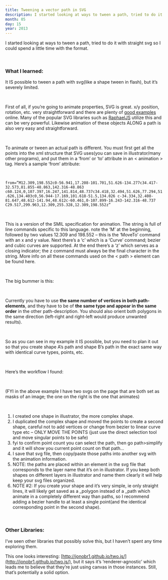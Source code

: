 ```yaml
---
title: Tweening a vector path in SVG
description: I started looking at ways to tween a path, tried to do it with straight svg so I could spend a little time with the format.
month: 05
day: 15
year: 2013
---
```


I started looking at ways to tween a path, tried to do it with straight svg so I could spend a little time with the format.

<br>

### What I learned:
It IS possible to tween a path with svg(like a shape tween in flash), but it’s severely limited.

<br>

First of all, if you’re going to animate properties, SVG is great. x/y position, rotation, etc. very straightforward and there are plenty of [good examples](https://developer.mozilla.org/en-US/docs/SVG/Element/animate) online. Many of the popular SVG libraries such as [RaphaelJS](http://raphaeljs.com/) utilize this and can be very powerful. Likewise animation of these objects ALONG a path is also very easy and straightforward.

<br>

To animate or tween an actual path is different. You must first get all the points into the xml structure that SVG uses(you can save in illustrator/many other programs), and put them in a ‘from’ or ‘to’ attribute in an < animation > tag. Here’s a sample ‘from’ attribute:

<br>

`from=”M12.309,198.552c0-56.941,17.208-101.701,51.626-134.277c34.417-32.573,81.855-48.863,142.316-48.863 c60.124,0,107.397,16.247,141.814,48.737c34.418,32.494,51.626,77.294,51.626,134.403c0,56.944-17.169,101.618-51.5,134.026 c-34.334,32.408-81.647,48.612-141.94,48.612c-60.461,0-107.899-16.243-142.316-48.737 C29.517,299.963,12.309,255.328,12.309,198.552z”`

<br>

This is a version of the SMIL specification for animation. The string is full of line commands specific to this language. note the ‘M’ at the beginning, followed by two values 12.309 and 198.552 – this is the ‘MoveTo’ command with an x and y value. Next there’s a ‘c’ which is a ‘Curve’ command; bezier and cubic curves are supported. At the end there’s a ‘z’ which serves as a closing indicator; the z command must always be the final character in the string. More info on all these commands used on the < path > element can be found here.

<br>

The big bummer is this:

<br>

Currently you have to use **the same number of vertices in both path-elements**, and they have to be of **the same type and appear in the same order** in the other path-description. You should also orient both polygons in the same direction (left-right and right-left would produce unwanted results).

<br>

So as you can see in my example it IS possible, but you need to plan it out so that you create shape A’s path and shape B’s path in the exact same way with identical curve types, points, etc.

<br>

Here’s the workflow I found:

<br>

(FYI in the above example I have two svgs on the page that are both set as masks of an image; the one on the right is the one that animates)

<br>

1. I created one shape in illustrator, the more complex shape.
2. I duplicated the complex shape and moved the points to create a second shape, careful not to add vertices or change from bezier to linear curve type etc – ONLY MOVE THE POINTS (just use the direct selection tool and move singular points to be safe)
3. fyi to confirm point count you can select the path, then go path>simplify and it will show you current point count on that path…
4. I save that svg file, then copy/paste those paths into another svg with the animation information.
5. NOTE: the paths are placed within an element in the svg file that corresponds to the layer name that it’s on in illustrator. If you keep both shapes on different layers in illustrator and name them clearly it will help keep your svg files organized.
6. NOTE #2: If you create your shape and it’s very simple, ie only straight lines, it will likely get saved as a _polygon instead of a _path which animate in a completely different way than paths, so I recommend adding a bezier handle to at least a single point(and the identical corresponding point in the second shape).

<br>

### Other Libraries:
I’ve seen other libraries that possibly solve this, but I haven’t spent any time exploring them.

This one looks interesting: [http://jonobr1.github.io/two.js/](http://jonobr1.github.io/two.js/), but it says it’s ‘renderer-agnostic’ which leads me to believe that they’re just using canvas in those instances. Still, that’s potentially a solid option.

<br>
 